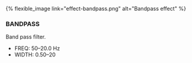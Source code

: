 ---
---

{% flexible_image link="effect-bandpass.png" alt="Bandpass effect" %}

### BANDPASS
Band pass filter.

* FREQ: 50–20.0 Hz
* WIDTH: 0.50–20
